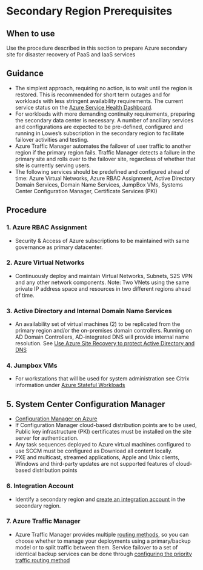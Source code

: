 # Secondary Region Prerequisites

## When to use

Use the procedure described in this section to prepare Azure secondary site for disaster recovery of PaaS and IaaS services

## Guidance

* The simplest approach, requiring no action,  is to wait until the region is restored. This is recommended for short term outages and for workloads with less stringent availability requirements. The current service status on the [Azure Service Health Dashboard](https://azure.microsoft.com/en-us/status/).
* For workloads with more demanding continuity requirements, preparing the secondary data center is necessary. A number of ancillary services and configurations are expected to be pre-defined, configured and running in Lowes’s subscription in the secondary region to facilitate failover activities and testing.
* Azure Traffic Manager automates the failover of user traffic to another region if the primary region fails. Traffic Manager detects a failure in the primary site and rolls over to the failover site, regardless of whether that site is currently serving users.
* The following services should be predefined and configured ahead of time: Azure Virtual Networks, Azure RBAC Assignment, Active Directory Domain Services, Domain Name Services, JumpBox VMs, Systems Center Configuration Manager, Certificate Services (PKI)

## Procedure

### 1. Azure RBAC Assignment

* Security & Access of Azure subscriptions to be maintained with same governance as primary datacenter.

### 2. Azure Virtual Networks

* Continuously deploy and maintain Virtual Networks, Subnets, S2S VPN and any other network components. Note: Two VNets using the same private IP address space and resources in two different regions ahead of time.

### 3. Active Directory and Internal Domain Name Services

* An availability set of virtual machines (2) to be replicated from the primary region and/or the on-premises domain controllers. Running on AD Domain Controllers, AD-integrated DNS will provide internal name resolution. See [Use Azure Site Recovery to protect Active Directory and DNS](https://docs.microsoft.com/en-us/azure/site-recovery/site-recovery-active-directory)

### 4. Jumpbox VMs

* For workstations that will be used for system administration see Citrix information under [Azure Stateful Workloads](2.3-Azure-Database-Workloads.md)

## 5. System Center Configuration Manager

* [Configuration Manager on Azure](https://docs.microsoft.com/en-us/sccm/core/understand/configuration-manager-on-azure)
* If Configuration Manager cloud-based distribution points are to be used, Public key infrastructure (PKI) certificates must be installed on the site server for authentication.
* Any task sequences deployed to Azure virtual machines configured to use SCCM must be configured as Download all content locally.
* PXE and multicast, streamed applications, Apple and Unix clients, Windows and third-party updates are not supported features of cloud-based distribution points

### 6. Integration Account
* Identify a secondary region and [create an integration account](https://docs.microsoft.com/en-us/azure/logic-apps/logic-apps-enterprise-integration-create-integration-account) in the secondary region.

### 7. Azure Traffic Manager

* Azure Traffic Manager provides multiple [routing methods](https://docs.microsoft.com/en-us/azure/traffic-manager/traffic-manager-routing-methods), so you can choose whether to manage your deployments using a primary/backup model or to split traffic between them. Service failover to  a set of identical backup services can be done through [configuring the priority traffic routing method](https://docs.microsoft.com/en-us/azure/traffic-manager/traffic-manager-configure-priority-routing-method)












